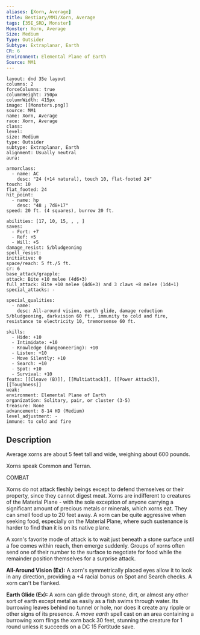 ```yaml
---
aliases: [Xorn, Average]
title: Bestiary/MM1/Xorn, Average
tags: [35E_SRD, Monster]
Monster: Xorn, Average
Size: Medium
Type: Outsider
Subtype: Extraplanar, Earth
CR: 6
Environnent: Elemental Plane of Earth
Source: MM1
---
```


```statblock
layout: dnd 35e layout
columns: 2
forceColumns: true
columnHeight: 750px
columnWidth: 415px
image: [[Monsters.png]]
source: MM1
name: Xorn, Average
race: Xorn, Average
class: 
level: 
size: Medium
type: Outsider
subtype: Extraplanar, Earth
alignment: Usually neutral
aura: 

armorclass:
  - name: AC
    desc: "24 (+14 natural), touch 10, flat-footed 24"
touch: 10
flat_footed: 24
hit_point:
  - name: hp
    desc: "48 ; 7d8+17"
speed: 20 ft. (4 squares), burrow 20 ft.

abilities: [17, 10, 15, , , ]
saves:
  - Fort: +7
  - Ref: +5
  - Will: +5
damage_resist: 5/bludgeoning
spell_resist: 
initiative: 0
space/reach: 5 ft./5 ft.
cr: 6
base_attack/grapple: 
attack: Bite +10 melee (4d6+3)
full_attack: Bite +10 melee (4d6+3) and 3 claws +8 melee (1d4+1)
special_attacks: -

special_qualities:
  - name: 
    desc: All-around vision, earth glide, damage reduction 5/bludgeoning, darkvision 60 ft., immunity to cold and fire, resistance to electricity 10, tremorsense 60 ft.

skills:
  - Hide: +10
  - Intimidate: +10
  - Knowledge (dungeoneering): +10
  - Listen: +10
  - Move Silently: +10
  - Search: +10
  - Spot: +10
  - Survival: +10
feats: [[Cleave (B)]], [[Multiattack]], [[Power Attack]], [[Toughness]]
weak: 
environment: Elemental Plane of Earth
organization: Solitary, pair, or cluster (3-5)
treasure: None
advancement: 8-14 HD (Medium)
level_adjustment: -
immune: to cold and fire
```

## Description

<p>Average xorns are about 5 feet tall and wide, weighing about 600 pounds.</p>
<p>Xorns speak Common and Terran.</p>
<p>COMBAT</p>
<p>Xorns do not attack fleshly beings except to defend themselves or their property, since they cannot digest meat. Xorns are indifferent to creatures of the Material Plane - with the sole exception of anyone carrying a significant amount of precious metals or minerals, which xorns eat. They can smell food up to 20 feet away. A xorn can be quite aggressive when seeking food, especially on the Material Plane, where such sustenance is harder to find than it is on its native plane.</p>
<p>A xorn's favorite mode of attack is to wait just beneath a stone surface until a foe comes within reach, then emerge suddenly. Groups of xorns often send one of their number to the surface to negotiate for food while the remainder position themselves for a surprise attack.</p>
<p>
            <b>All-Around Vision (Ex):</b> A xorn's symmetrically placed eyes allow it to look in any direction, providing a +4 racial bonus on Spot and Search checks. A xorn can't be flanked.</p>
<p>
            <b>Earth Glide (Ex):</b> A xorn can glide through stone, dirt, or almost any other sort of earth except metal as easily as a fish swims through water. Its burrowing leaves behind no tunnel or hole, nor does it create any ripple or other signs of its presence. A <i>move earth</i> spell cast on an area containing a burrowing xorn flings the xorn back 30 feet, stunning the creature for 1 round unless it succeeds on a DC 15 Fortitude save.</p>
